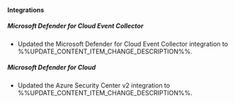
#### Integrations

##### Microsoft Defender for Cloud Event Collector

- Updated the Microsoft Defender for Cloud Event Collector integration to %%UPDATE_CONTENT_ITEM_CHANGE_DESCRIPTION%%.

##### Microsoft Defender for Cloud

- Updated the Azure Security Center v2 integration to %%UPDATE_CONTENT_ITEM_CHANGE_DESCRIPTION%%.
